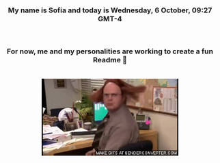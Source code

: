 


<div align="center">
<h3 >My name is Sofia and today is Wednesday, 6 October, 09:27 GMT-4</h3><br>
<h3 >For now, me and my personalities are working to create a fun Readme 👋
</h3><br>
<img src='img/dwight.gif' alt='working...'/>
</div>
